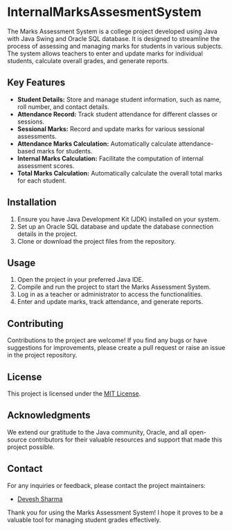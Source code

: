 # InternalMarksAssesmentSystem

The Marks Assessment System is a college project developed using Java with Java Swing and Oracle SQL database. It is designed to streamline the process of assessing and managing marks for students in various subjects. The system allows teachers to enter and update marks for individual students, calculate overall grades, and generate reports.

## Key Features

- **Student Details:** Store and manage student information, such as name, roll number, and contact details.
- **Attendance Record:** Track student attendance for different classes or sessions.
- **Sessional Marks:** Record and update marks for various sessional assessments.
- **Attendance Marks Calculation:** Automatically calculate attendance-based marks for students.
- **Internal Marks Calculation:** Facilitate the computation of internal assessment scores.
- **Total Marks Calculation:** Automatically calculate the overall total marks for each student.

## Installation

1. Ensure you have Java Development Kit (JDK) installed on your system.
2. Set up an Oracle SQL database and update the database connection details in the project.
3. Clone or download the project files from the repository.

## Usage

1. Open the project in your preferred Java IDE.
2. Compile and run the project to start the Marks Assessment System.
3. Log in as a teacher or administrator to access the functionalities.
4. Enter and update marks, track attendance, and generate reports.

## Contributing

Contributions to the project are welcome! If you find any bugs or have suggestions for improvements, please create a pull request or raise an issue in the project repository.

## License

This project is licensed under the [MIT License](https://opensource.org/licenses/MIT).

## Acknowledgments

We extend our gratitude to the Java community, Oracle, and all open-source contributors for their valuable resources and support that made this project possible.

## Contact

For any inquiries or feedback, please contact the project maintainers:
- [Devesh Sharma](deveshsharma070701@gmail.com)

Thank you for using the Marks Assessment System! I hope it proves to be a valuable tool for managing student grades effectively.
